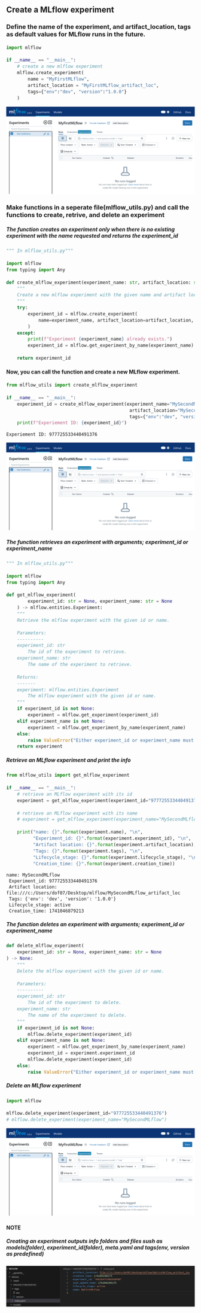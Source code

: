 ## Create a MLflow experiment

### Define the name of the experiment, and artifact_location, tags as default values for MLflow runs in the future.


```python
import mlflow

if __name__ == "__main__":
    # create a new mlflow experiment
    mlflow.create_experiment(
        name = "MyFirstMLflow",
        artifact_location = "MyFirstMLflow_artifact_loc",
        tags={"env":"dev", "version":"1.0.0"}
    )
```

![image.png](01_experiments_files/image.png)

### Make functions in a seperate file(mlflow_utils.py) and call the functions to create, retrive, and delete an experiment

##### The function creates an experiment only when there is no existing experiment with the name requested and returns the experiment_id 


```python
""" In mlflow_utils.py"""

import mlflow
from typing import Any

def create_mlflow_experiment(experiment_name: str, artifact_location: str, tags: dict[str,Any]) -> str:
    """
    Create a new mlflow experiment with the given name and artifact location
    """
    try:
        experiment_id = mlflow.create_experiment(
            name=experiment_name, artifact_location=artifact_location, tags=tags
        )
    except:
        print(f"Experiment {experiment_name} already exists.")
        experiment_id = mlflow.get_experiment_by_name(experiment_name).experiment_id
        
    return experiment_id

```

#### Now, you can call the function and create a new MLflow experiment.


```python
from mlflow_utils import create_mlflow_experiment

if __name__ == "__main__":
    experiment_id = create_mlflow_experiment(experiment_name="MySecondMLflow",
                                              artifact_location="MySecondMLflow_artifact_loc",
                                              tags={"env":"dev", "version":"1.0.0"})
    print(f"Experiement ID: {experiment_id}")
```

    Experiement ID: 977725533440491376
    

![image.png](01_experiments_files/image.png)

##### The function retrieves an experiment with arguments; experiment_id or experiment_name


```python
""" In mlflow_utils.py"""

import mlflow
from typing import Any

def get_mlflow_experiment(
        experiment_id: str = None, experiment_name: str = None
    ) -> mlflow.entities.Experiment:
    """
    Retrieve the mlflow experiment with the given id or name.

    Parameters:
    ----------
    experiment_id: str
        The id of the experiment to retrieve.
    experiment_name: str
        The name of the experiment to retrieve.

    Returns:
    -------
    experiment: mlflow.entities.Experiment
        The mlflow experiment with the given id or name.
    """
    if experiment_id is not None:
        experiment = mlflow.get_experiment(experiment_id)
    elif experiment_name is not None:
        experiment = mlflow.get_experiment_by_name(experiment_name)
    else:
        raise ValueError("Either experiment_id or experiment_name must be provided.")
    return experiment

```

##### Retrieve an MLflow experiment and print the info


```python
from mlflow_utils import get_mlflow_experiment

if __name__ == "__main__":
    # retrieve an MLflow experiment with its id
    experiment = get_mlflow_experiment(experiment_id="977725533440491376")

    # retrieve an MLflow experiment with its name
    # experiment = get_mlflow_experiment(experiment_name="MySecondMLflow")

    print("name: {}".format(experiment.name), "\n",
          "Experiment_id: {}".format(experiment.experiment_id), "\n",
          "Artifact location: {}".format(experiment.artifact_location), "\n",
          "Tags: {}".format(experiment.tags), "\n",
          "Lifecycle_stage: {}".format(experiment.lifecycle_stage), "\n",
          "Creation_time: {}".format(experiment.creation_time))
```

    name: MySecondMLflow 
     Experiment_id: 977725533440491376 
     Artifact location: file:///c:/Users/dof07/Desktop/mlflow/MySecondMLflow_artifact_loc 
     Tags: {'env': 'dev', 'version': '1.0.0'} 
     Lifecycle_stage: active 
     Creation_time: 1741046879213
    

##### The function deletes an experiment with arguments; experiment_id or experiment_name


```python
def delete_mlflow_experiment(
    experiment_id: str = None, experiment_name: str = None
) -> None:
    """
    Delete the mlflow experiment with the given id or name.

    Parameters:
    ----------
    experiment_id: str
        The id of the experiment to delete.
    experiment_name: str
        The name of the experiment to delete.
    """
    if experiment_id is not None:
        mlflow.delete_experiment(experiment_id)
    elif experiment_name is not None:
        experiment = mlflow.get_experiment_by_name(experiment_name)
        experiment_id = experiment.experiment_id
        mlflow.delete_experiment(experiment_id)
    else:
        raise ValueError("Either experiment_id or experiment_name must be provided.")
```

##### Delete an MLflow experiment


```python
import mlflow

mlflow.delete_experiment(experiment_id="977725533440491376")
# mlflow.delete_experiment(experiment_name="MySecondMLflow")
```

![image.png](01_experiments_files/image.png)

#### NOTE

##### Creating an experiment outputs info folders and files sush as models(folder), experiment_id(folder), meta.yaml and tags(env, version as predefined)

![image-2.png](01_experiments_files/image-2.png)


